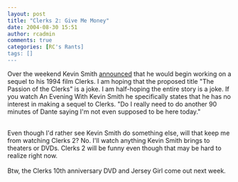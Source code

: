 ```yaml
---
layout: post
title: "Clerks 2: Give Me Money"
date: 2004-08-30 15:51
author: rcadmin
comments: true
categories: [RC's Rants]
tags: []
---
```

Over the weekend Kevin Smith <a href=http://www.newsaskew.com/>announced</a> that he would begin working on a sequel to his 1994 film Clerks. I am hoping that the proposed title "The Passion of the Clerks" is a joke. I am half-hoping the entire story is a joke. If you watch An Evening With Kevin Smith he specifically states that he has no interest in making a sequel to Clerks. "Do I really need to do another 90 minutes of Dante saying I'm not even supposed to be here today." 
<br />

<br />
Even though I'd rather see Kevin Smith do something else, will that keep me from watching Clerks 2? No. I'll watch anything Kevin Smith brings to theaters or DVDs. Clerks 2 will be funny even though that may be hard to realize right now. 
<br />

<br />
Btw, the Clerks 10th anniversary DVD and Jersey Girl come out next week.
